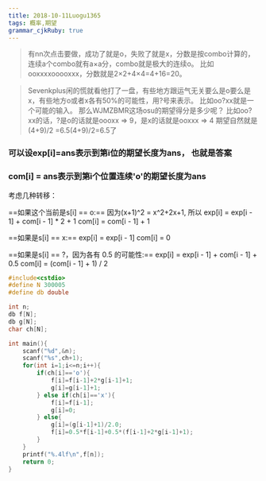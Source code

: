```yaml
---
title: 2018-10-11Luogu1365
tags: 概率,期望
grammar_cjkRuby: true
---
```


>有nn次点击要做，成功了就是o，失败了就是x，分数是按combo计算的，连续a个combo就有a×a分，combo就是极大的连续o。
比如ooxxxxooooxxx，分数就是2×2+4×4=4+16=20。

>Sevenkplus闲的慌就看他打了一盘，有些地方跟运气无关要么是o要么是x，有些地方o或者x各有50%的可能性，用?号来表示。
>比如oo?xx就是一个可能的输入。 那么WJMZBMR这场osu的期望得分是多少呢？
>比如oo?xx的话，?是o的话就是oooxx => 9，是x的话就是ooxxx => 4
>期望自然就是(4+9)/2 =6.5(4+9)/2=6.5了

### **可以设exp[i]=ans表示到第i位的期望长度为ans， 也就是答案**

### **com[i] = ans表示到第i个位置连续'o'的期望长度为ans**

考虑几种转移：

==如果这个当前是s[i] == o:==
因为(x+1)^2 = x^2+2x+1, 所以
exp[i] = exp[i - 1] + com[i - 1] * 2 + 1
com[i] = com[i - 1] + 1

==如果是s[i] == x:==
exp[i] = exp[i - 1]
com[i] = 0

==如果是s[i] == ?，因为各有 0.5 的可能性:==
exp[i] = exp[i - 1] + com[i - 1] + 0.5
com[i] = (com[i - 1] + 1) / 2

~~~cpp
#include<cstdio>
#define N 300005
#define db double

int n;
db f[N];
db g[N];
char ch[N];

int main(){
    scanf("%d",&n);
    scanf("%s",ch+1);
    for(int i=1;i<=n;i++){
        if(ch[i]=='o'){
            f[i]=f[i-1]+2*g[i-1]+1;
            g[i]=g[i-1]+1;
        } else if(ch[i]=='x'){
            f[i]=f[i-1];
            g[i]=0;
        } else{
            g[i]=(g[i-1]+1)/2.0;
            f[i]=0.5*f[i-1]+0.5*(f[i-1]+2*g[i-1]+1);
        }
    }
    printf("%.4lf\n",f[n]);
    return 0;
}
~~~